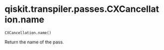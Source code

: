# qiskit.transpiler.passes.CXCancellation.name

`CXCancellation.name()`

Return the name of the pass.
